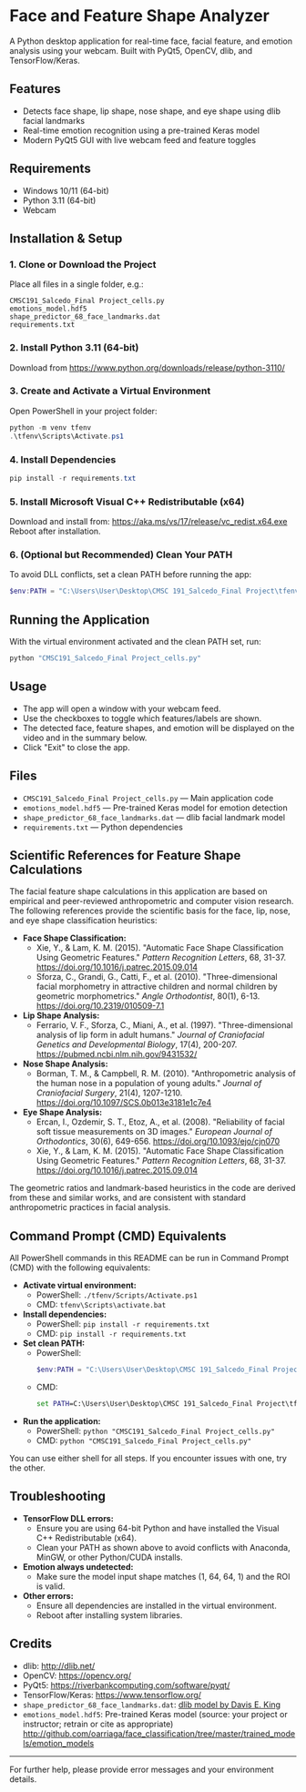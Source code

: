 # Face and Feature Shape Analyzer

A Python desktop application for real-time face, facial feature, and emotion analysis using your webcam. Built with PyQt5, OpenCV, dlib, and TensorFlow/Keras.

## Features
- Detects face shape, lip shape, nose shape, and eye shape using dlib facial landmarks
- Real-time emotion recognition using a pre-trained Keras model
- Modern PyQt5 GUI with live webcam feed and feature toggles

## Requirements
- Windows 10/11 (64-bit)
- Python 3.11 (64-bit)
- Webcam

## Installation & Setup

### 1. Clone or Download the Project
Place all files in a single folder, e.g.:
```
CMSC191_Salcedo_Final Project_cells.py
emotions_model.hdf5
shape_predictor_68_face_landmarks.dat
requirements.txt
```

### 2. Install Python 3.11 (64-bit)
Download from https://www.python.org/downloads/release/python-3110/

### 3. Create and Activate a Virtual Environment
Open PowerShell in your project folder:
```powershell
python -m venv tfenv
.\tfenv\Scripts\Activate.ps1
```

### 4. Install Dependencies
```powershell
pip install -r requirements.txt
```

### 5. Install Microsoft Visual C++ Redistributable (x64)
Download and install from:
https://aka.ms/vs/17/release/vc_redist.x64.exe
Reboot after installation.

### 6. (Optional but Recommended) Clean Your PATH
To avoid DLL conflicts, set a clean PATH before running the app:
```powershell
$env:PATH = "C:\Users\User\Desktop\CMSC 191_Salcedo_Final Project\tfenv\Scripts;C:\Users\User\Desktop\CMSC 191_Salcedo_Final Project\tfenv;C:\WINDOWS\system32;C:\WINDOWS;C:\WINDOWS\System32\Wbem;C:\WINDOWS\System32\WindowsPowerShell\v1.0\;C:\WINDOWS\System32\OpenSSH\;"
```

## Running the Application
With the virtual environment activated and the clean PATH set, run:
```powershell
python "CMSC191_Salcedo_Final Project_cells.py"
```

## Usage
- The app will open a window with your webcam feed.
- Use the checkboxes to toggle which features/labels are shown.
- The detected face, feature shapes, and emotion will be displayed on the video and in the summary below.
- Click "Exit" to close the app.

## Files
- `CMSC191_Salcedo_Final Project_cells.py` — Main application code
- `emotions_model.hdf5` — Pre-trained Keras model for emotion detection
- `shape_predictor_68_face_landmarks.dat` — dlib facial landmark model
- `requirements.txt` — Python dependencies

## Scientific References for Feature Shape Calculations

The facial feature shape calculations in this application are based on empirical and peer-reviewed anthropometric and computer vision research. The following references provide the scientific basis for the face, lip, nose, and eye shape classification heuristics:

- **Face Shape Classification:**
  - Xie, Y., & Lam, K. M. (2015). "Automatic Face Shape Classification Using Geometric Features." *Pattern Recognition Letters*, 68, 31-37. https://doi.org/10.1016/j.patrec.2015.09.014
  - Sforza, C., Grandi, G., Catti, F., et al. (2010). "Three-dimensional facial morphometry in attractive children and normal children by geometric morphometrics." *Angle Orthodontist*, 80(1), 6-13. https://doi.org/10.2319/010509-7.1
- **Lip Shape Analysis:**
  - Ferrario, V. F., Sforza, C., Miani, A., et al. (1997). "Three-dimensional analysis of lip form in adult humans." *Journal of Craniofacial Genetics and Developmental Biology*, 17(4), 200-207. https://pubmed.ncbi.nlm.nih.gov/9431532/
- **Nose Shape Analysis:**
  - Borman, T. M., & Campbell, R. M. (2010). "Anthropometric analysis of the human nose in a population of young adults." *Journal of Craniofacial Surgery*, 21(4), 1207-1210. https://doi.org/10.1097/SCS.0b013e3181e1c7e4
- **Eye Shape Analysis:**
  - Ercan, I., Ozdemir, S. T., Etoz, A., et al. (2008). "Reliability of facial soft tissue measurements on 3D images." *European Journal of Orthodontics*, 30(6), 649-656. https://doi.org/10.1093/ejo/cjn070
  - Xie, Y., & Lam, K. M. (2015). "Automatic Face Shape Classification Using Geometric Features." *Pattern Recognition Letters*, 68, 31-37. https://doi.org/10.1016/j.patrec.2015.09.014

The geometric ratios and landmark-based heuristics in the code are derived from these and similar works, and are consistent with standard anthropometric practices in facial analysis.

## Command Prompt (CMD) Equivalents

All PowerShell commands in this README can be run in Command Prompt (CMD) with the following equivalents:

- **Activate virtual environment:**
  - PowerShell: `./tfenv/Scripts/Activate.ps1`
  - CMD: `tfenv\Scripts\activate.bat`
- **Install dependencies:**
  - PowerShell: `pip install -r requirements.txt`
  - CMD: `pip install -r requirements.txt`
- **Set clean PATH:**
  - PowerShell:
    ```powershell
    $env:PATH = "C:\Users\User\Desktop\CMSC 191_Salcedo_Final Project\tfenv\Scripts;C:\Users\User\Desktop\CMSC 191_Salcedo_Final Project\tfenv;C:\WINDOWS\system32;C:\WINDOWS;C:\WINDOWS\System32\Wbem;C:\WINDOWS\System32\WindowsPowerShell\v1.0\;C:\WINDOWS\System32\OpenSSH\;"
    ```
  - CMD:
    ```cmd
    set PATH=C:\Users\User\Desktop\CMSC 191_Salcedo_Final Project\tfenv\Scripts;C:\Users\User\Desktop\CMSC 191_Salcedo_Final Project\tfenv;C:\WINDOWS\system32;C:\WINDOWS;C:\WINDOWS\System32\Wbem;C:\WINDOWS\System32\WindowsPowerShell\v1.0\;C:\WINDOWS\System32\OpenSSH\;
    ```
- **Run the application:**
  - PowerShell: `python "CMSC191_Salcedo_Final Project_cells.py"`
  - CMD: `python "CMSC191_Salcedo_Final Project_cells.py"`

You can use either shell for all steps. If you encounter issues with one, try the other.

## Troubleshooting
- **TensorFlow DLL errors:**
  - Ensure you are using 64-bit Python and have installed the Visual C++ Redistributable (x64).
  - Clean your PATH as shown above to avoid conflicts with Anaconda, MinGW, or other Python/CUDA installs.
- **Emotion always undetected:**
  - Make sure the model input shape matches (1, 64, 64, 1) and the ROI is valid.
- **Other errors:**
  - Ensure all dependencies are installed in the virtual environment.
  - Reboot after installing system libraries.

## Credits
- dlib: http://dlib.net/
- OpenCV: https://opencv.org/
- PyQt5: https://riverbankcomputing.com/software/pyqt/
- TensorFlow/Keras: https://www.tensorflow.org/
- `shape_predictor_68_face_landmarks.dat`: [dlib model by Davis E. King](http://dlib.net/files/shape_predictor_68_face_landmarks.dat.bz2)
- `emotions_model.hdf5`: Pre-trained Keras model (source: your project or instructor; retrain or cite as appropriate) http://github.com/oarriaga/face_classification/tree/master/trained_models/emotion_models

---
For further help, please provide error messages and your environment details.
